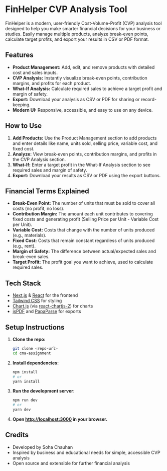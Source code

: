 # FinHelper CVP Analysis Tool

FinHelper is a modern, user-friendly Cost-Volume-Profit (CVP) analysis tool designed to help you make smarter financial decisions for your business or studies. Easily manage multiple products, analyze break-even points, calculate target profits, and export your results in CSV or PDF format.

## Features

- **Product Management:** Add, edit, and remove products with detailed cost and sales inputs.
- **CVP Analysis:** Instantly visualize break-even points, contribution margins, and profits for each product.
- **What-If Analysis:** Calculate required sales to achieve a target profit and margin of safety.
- **Export:** Download your analysis as CSV or PDF for sharing or record-keeping.
- **Modern UI:** Responsive, accessible, and easy to use on any device.

## How to Use

1. **Add Products:** Use the Product Management section to add products and enter details like name, units sold, selling price, variable cost, and fixed cost.
2. **Analyze:** View break-even points, contribution margins, and profits in the CVP Analysis section.
3. **What-If:** Enter a target profit in the What-If Analysis section to see required sales and margin of safety.
4. **Export:** Download your results as CSV or PDF using the export buttons.

## Financial Terms Explained

- **Break-Even Point:** The number of units that must be sold to cover all costs (no profit, no loss).
- **Contribution Margin:** The amount each unit contributes to covering fixed costs and generating profit (Selling Price per Unit - Variable Cost per Unit).
- **Variable Cost:** Costs that change with the number of units produced (e.g., materials).
- **Fixed Cost:** Costs that remain constant regardless of units produced (e.g., rent).
- **Margin of Safety:** The difference between actual/expected sales and break-even sales.
- **Target Profit:** The profit goal you want to achieve, used to calculate required sales.

## Tech Stack

- [Next.js](https://nextjs.org/) & [React](https://react.dev/) for the frontend
- [Tailwind CSS](https://tailwindcss.com/) for styling
- [Chart.js](https://www.chartjs.org/) (via [react-chartjs-2](https://react-chartjs-2.js.org/)) for charts
- [jsPDF](https://github.com/parallax/jsPDF) and [PapaParse](https://www.papaparse.com/) for exports

## Setup Instructions

1. **Clone the repo:**

   ```bash
   git clone <repo-url>
   cd cma-assignment
   ```

2. **Install dependencies:**

   ```bash
   npm install
   # or
   yarn install
   ```

3. **Run the development server:**

   ```bash
   npm run dev
   # or
   yarn dev
   ```

4. **Open [http://localhost:3000](http://localhost:3000) in your browser.**

## Credits

- Developed by Soha Chauhan
- Inspired by business and educational needs for simple, accessible CVP analysis
- Open source and extensible for further financial analysis